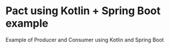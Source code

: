 # Pact using Kotlin + Spring Boot example

Example of Producer and Consumer using Kotlin and Spring Boot
